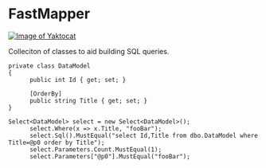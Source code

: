 # FastMapper
[![Image of Yaktocat](https://ci.appveyor.com/api/projects/status/rpfycctymokj7t6v/branch/master?svg=true
)](https://ci.appveyor.com/project/restlessmedia/sqlbuilder)

Colleciton of classes to aid building SQL queries.
```
private class DataModel
{
      public int Id { get; set; }
      
      [OrderBy]
      public string Title { get; set; }
}

Select<DataModel> select = new Select<DataModel>();
      select.Where(x => x.Title, "fooBar");
      select.Sql().MustEqual("select Id,Title from dbo.DataModel where Title=@p0 order by Title");
      select.Parameters.Count.MustEqual(1);
      select.Parameters["@p0"].MustEqual("fooBar");
```
